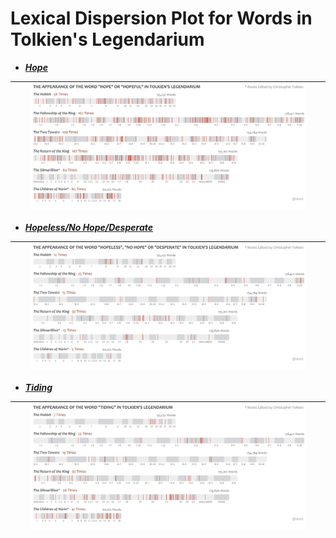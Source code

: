 # Lexical Dispersion Plot for Words in Tolkien's Legendarium

* ___<ins>Hope</ins>___

| <img src="Tolkien_files/figure-html/hope-1.png" width = 90%/> |
| ------ |


* ___<ins>Hopeless/No Hope/Desperate</ins>___

| <img src="Tolkien_files/figure-html/hopeless-1.png" width = 90%/> |
| ------ |


* ___<ins>Tiding</ins>___

| <img src="Tolkien_files/figure-html/tiding-1.png" width = 90%/> |
| ------ |
